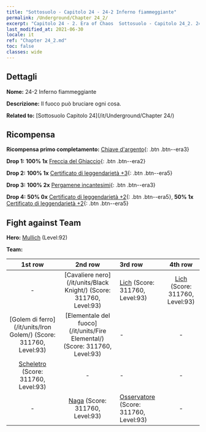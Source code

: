 ```yaml
---
title: "Sottosuolo - Capitolo 24 - 24-2 Inferno fiammeggiante"
permalink: /Underground/Chapter 24_2/
excerpt: "Capitolo 24 - 2. Era of Chaos  Sottosuolo - Capitolo 24_2. 24-2 Inferno fiammeggiante"
last_modified_at: 2021-06-30
locale: it
ref: "Chapter 24_2.md"
toc: false
classes: wide
---
```


## Dettagli

 **Nome:** 24-2 Inferno fiammeggiante

 **Descrizione:** Il fuoco può bruciare ogni cosa.

 **Related to:** [Sottosuolo Capitolo 24](/it/Underground/Chapter 24/)

## Ricompensa

 **Ricompensa primo completamento:** [Chiave d'argento](/ItemsIT/con_693/){: .btn .btn--era3}

 **Drop 1:** **100% 1x** [Freccia del Ghiaccio](/ItemsIT/her_431/){: .btn .btn--era2}

 **Drop 2:** **100% 1x** [Certificato di leggendarietà +3](/ItemsIT/mat_88/){: .btn .btn--era5}

 **Drop 3:** **100% 2x** [Pergamene incantesimi](/ItemsIT/con_694/){: .btn .btn--era3}

 **Drop 4:** **50% 0x** [Certificato di leggendarietà +2](/ItemsIT/mat_81/){: .btn .btn--era5}, **50% 1x** [Certificato di leggendarietà +2](/ItemsIT/mat_81/){: .btn .btn--era5}


## Fight against Team
 **Hero:** [Mullich](/it/heroes/Mullich/) (Level:92)

 **Team:**


  | 1st row | 2nd row | 3rd row | 4th row |
  |:----:|:----:|:----|:----:|
  | - | [Cavaliere nero](/it/units/Black Knight/) (Score: 311760, Level:93)  | [Lich](/it/units/Lich/) (Score: 311760, Level:93)  | [Lich](/it/units/Lich/) (Score: 311760, Level:93)  |
  | [Golem di ferro](/it/units/Iron Golem/) (Score: 311760, Level:93)  | [Elementale del fuoco](/it/units/Fire Elemental/) (Score: 311760, Level:93)  | - | - |
  | [Scheletro](/it/units/Skeleton/) (Score: 311760, Level:93)  | - | - | - |
  | - | [Naga](/it/units/Naga/) (Score: 311760, Level:93)  | [Osservatore](/it/units/Beholder/) (Score: 311760, Level:93)  | - |


